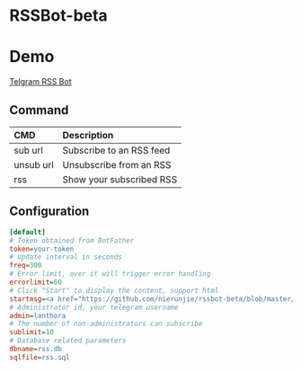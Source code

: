 # RSSBot-beta

# Demo

[Telgram RSS Bot](https://t.me/BRSSBot)

## Command

|CMD|Description|
|:-|:-|
|sub url|Subscribe to an RSS feed|
|unsub url|Unsubscribe from an RSS|
|rss|Show your subscribed RSS|

## Configuration

```ini
[default]
# Token obtained from BotFather
token=your-token
# Update interval in seconds
freq=300
# Error limit, over it will trigger error handling
errorlimit=60
# Click "Start" to display the content, support html
startmsg=<a href="https://github.com/nierunjie/rssbot-beta/blob/master/README.md">README</a>
# Administrator id, your telegram username
admin=lanthora
# The number of non-administrators can subscribe
sublimit=10
# Database related parameters
dbname=rss.db
sqlfile=rss.sql
```
